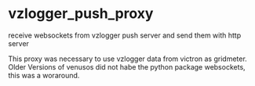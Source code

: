 # vzlogger_push_proxy
receive websockets from vzlogger push server and send them with http server

This proxy was necessary to use vzlogger data from victron as gridmeter.
Older Versions of venusos did not habe the python package websockets, this
was a woraround.
